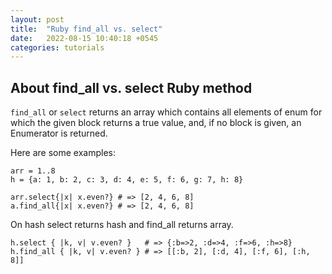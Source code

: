 ```yaml
---
layout: post
title:  "Ruby find_all vs. select"
date:   2022-08-15 10:40:18 +0545
categories: tutorials
---
```


## About find_all vs. select Ruby method

`find_all` or `select` returns an array which contains all elements of enum for which the given block returns a true value, and, if no block is given, an Enumerator is returned.

Here are some examples:

```
arr = 1..8 
h = {a: 1, b: 2, c: 3, d: 4, e: 5, f: 6, g: 7, h: 8}
```

```
arr.select{|x| x.even?} # => [2, 4, 6, 8]
a.find_all{|x| x.even?} # => [2, 4, 6, 8]
```

On hash select returns hash and find_all returns array.

```
h.select { |k, v| v.even? }   # => {:b=>2, :d=>4, :f=>6, :h=>8}
h.find_all { |k, v| v.even? } # => [[:b, 2], [:d, 4], [:f, 6], [:h, 8]]
```